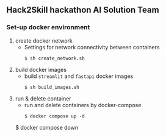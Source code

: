 ## Hack2Skill hackathon AI Solution Team


### Set-up docker environment
1. create docker network 
    - Settings for network connectivity between containers
        ```
        $ sh create_network.sh
        ```
2. build docker images
    - build `streamlit` and `fastapi` docker images
        ```
        $ sh build_images.sh
        ```
3. run & delete container
    - run and delete containers by docker-compose
        ```
        $ docker compose up -d
	$ docker compose down
   	```

